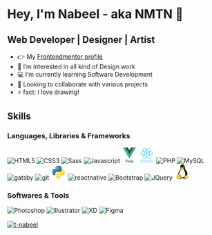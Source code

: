 # Hey, I'm Nabeel - aka NMTN 👋

## Web Developer | Designer | Artist

- 👉 My [Frontendmentor profile](https://www.frontendmentor.io/profile/T-Nabeel)
- 🎨 I’m interested in all kind of Design work 
- 💻 I’m currently learning Software Development
- 💞 Looking to collaborate with various projects
- ⚡  fact: I love drawing!

## Skills

### Languages, Libraries & Frameworks

<p align="left">
  <img src="https://raw.githubusercontent.com/danielcranney/readme-generator/main/public/icons/skills/html5-colored.svg" width="36" height="36" alt="HTML5" />
  <img src="https://raw.githubusercontent.com/danielcranney/readme-generator/main/public/icons/skills/css3-colored.svg" width="36" height="36" alt="CSS3" />
  <img src="https://raw.githubusercontent.com/danielcranney/readme-generator/main/public/icons/skills/sass-colored.svg" width="36" height="36" alt="Sass" />
  <img src="https://raw.githubusercontent.com/danielcranney/readme-generator/main/public/icons/skills/javascript-colored.svg" width="36" height="36" alt="Javascript" />
  <img src="https://raw.githubusercontent.com/devicons/devicon/master/icons/vuejs/vuejs-original-wordmark.svg" alt="vuejs" width="36" height="36"/>
  <img src="https://raw.githubusercontent.com/devicons/devicon/master/icons/react/react-original-wordmark.svg" alt="react" width="36" height="36"/> 
  <img src="https://raw.githubusercontent.com/danielcranney/readme-generator/main/public/icons/skills/php-colored.svg" width="36" height="36" alt="PHP" />
  <img src="https://raw.githubusercontent.com/danielcranney/readme-generator/main/public/icons/skills/mysql-colored.svg" width="36" height="36" alt="MySQL" />
  <img src="https://www.vectorlogo.zone/logos/gatsbyjs/gatsbyjs-icon.svg" alt="gatsby" width="36" height="36"/>
  <img src="https://www.vectorlogo.zone/logos/git-scm/git-scm-icon.svg" alt="git" width="36" height="36"/>
  <img src="https://raw.githubusercontent.com/devicons/devicon/master/icons/python/python-original.svg" alt="python" width="36" height="36"/>
  <img src="https://reactnative.dev/img/header_logo.svg" alt="reactnative" width="40" height="40"/>
  <img src="https://raw.githubusercontent.com/danielcranney/readme-generator/main/public/icons/skills/bootstrap-colored.svg" width="36" height="36" alt="Bootstrap" />
  <img src="https://raw.githubusercontent.com/danielcranney/readme-generator/main/public/icons/skills/jquery-colored.svg" width="36" height="36" alt="JQuery" />
  <img src="https://raw.githubusercontent.com/devicons/devicon/master/icons/linux/linux-original.svg" alt="linux" width="36" height="36"/>
</p>
  
### Softwares & Tools
<p align="left">
  <img src="https://raw.githubusercontent.com/danielcranney/readme-generator/main/public/icons/skills/photoshop-colored.svg" width="36" height="36" alt="Photoshop" />
  <img src="https://raw.githubusercontent.com/danielcranney/readme-generator/main/public/icons/skills/illustrator-colored.svg" width="36" height="36" alt="Illustrator" />
  <img src="https://raw.githubusercontent.com/danielcranney/readme-generator/main/public/icons/skills/xd-colored.svg" width="36" height="36" alt="XD" />
  <img src="https://raw.githubusercontent.com/danielcranney/readme-generator/main/public/icons/skills/figma-colored.svg" width="36" height="36" alt="Figma" />
</p>

<a href="https://github.com/T-Nabeel" align="left"><img align="center" src="https://github-readme-stats.vercel.app/api/top-langs?username=t-nabeel&bg_color=000000&title_color=ffffff&text_color=ffffff&hide_border=true&custom_title=Top%20%Languages&show_icons=true&locale=en&layout=compact" alt="t-nabeel" /></a>
